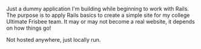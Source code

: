 Just a dummy application I'm building while beginning to work with Rails. The purpose is to apply Rails basics to create a simple site for my college Ultimate Frisbee team. It may or may not become a real website, it depends on how things go!

Not hosted anywhere, just locally run.
